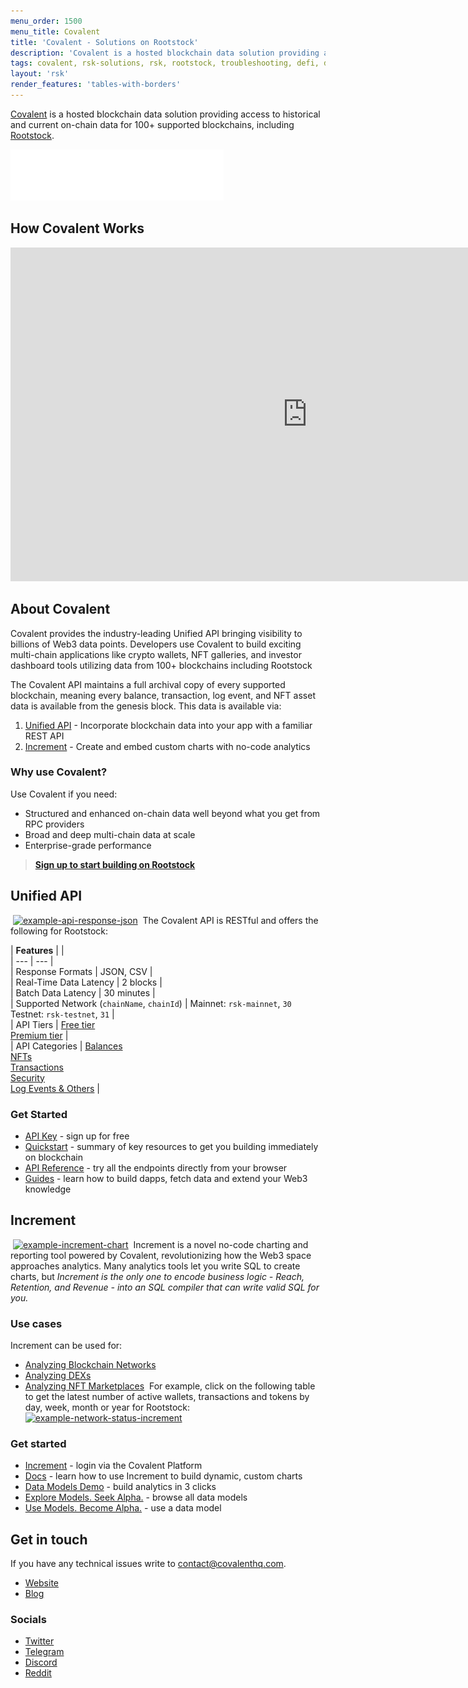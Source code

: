 ```yaml
---
menu_order: 1500
menu_title: Covalent
title: 'Covalent - Solutions on Rootstock'
description: 'Covalent is a hosted blockchain data solution providing access to historical and current on-chain data for 100+ supported blockchains, including Rootstock'
tags: covalent, rsk-solutions, rsk, rootstock, troubleshooting, defi, dApps, blockchain, smart-contracts, API, data-points, indexing, query
layout: 'rsk'
render_features: 'tables-with-borders'
---
```


[Covalent](https://www.covalenthq.com/?utm_source=rootstock&utm_medium=partner-docs) is a hosted blockchain data solution providing access to historical and current on-chain data for 100+ supported blockchains, including [Rootstock](https://www.covalenthq.com/docs/networks/rootstock/?utm_source=rootstock&utm_medium=partner-docs).

![Covalent-banner](/assets/img/solutions/Covalent/Covalent_Banner.png)
## How Covalent Works

<div class="video-container">
  <iframe width="949" height="534" src="https://www.youtube.com/embed/MFinzg88sK4" frameborder="0" allow="accelerometer; autoplay; encrypted-media; gyroscope; picture-in-picture" allowfullscreen></iframe>
</div>

## About Covalent

Covalent provides the industry-leading Unified API bringing visibility to billions of Web3 data points. Developers use Covalent to build exciting multi-chain applications like crypto wallets, NFT galleries, and investor dashboard tools utilizing data from 100+ blockchains including Rootstock

The Covalent API maintains a full archival copy of every supported blockchain, meaning every balance, transaction, log event, and NFT asset data is available from the genesis block. This data is available via:
​
1. [Unified API](#unified-api) - Incorporate blockchain data into your app with a familiar REST API
2. [Increment](#increment) - Create and embed custom charts with no-code analytics

### Why use Covalent?

Use Covalent if you need:
* Structured and enhanced on-chain data well beyond what you get from RPC providers
* Broad and deep multi-chain data at scale
* Enterprise-grade performance
​
> **[Sign up to start building on Rootstock](https://www.covalenthq.com/platform/?utm_source=rootstock&utm_medium=partner-docs)**

## Unified API
​
[![example-api-response-json](https://www.datocms-assets.com/86369/1686100271-example-api-response-json-rootstock.png)](https://www.covalenthq.com/docs/api/balances/get-token-balances-for-address/?utm_source=rootstock&utm_medium=partner-docs)
​
The Covalent API is RESTful and offers the following for Rootstock:

​| **Features** |  |  
| --- | --- |  
| Response Formats | JSON, CSV |  
| Real-Time Data Latency | 2 blocks |  
| Batch Data Latency | 30 minutes |  
| Supported Network (`chainName`, `chainId`) | Mainnet: `rsk-mainnet`, `30` <br> Testnet: `rsk-testnet`, `31` |  
| API Tiers | [Free tier](https://www.covalenthq.com/docs/unified-api/pricing/?utm_source=rootstock&utm_medium=partner-docs#free-tier) <br> [Premium tier](https://www.covalenthq.com/docs/unified-api/pricing/?utm_source=rootstock&utm_medium=partner-docs#premium-tier) |  
| API Categories | [Balances](https://www.covalenthq.com/docs/api/balances/get-token-balances-for-address/?utm_source=rootstock&utm_medium=partner-docs) <br> [NFTs](https://www.covalenthq.com/docs/api/nft/get-nfts-for-address/?utm_source=rootstock&utm_medium=partner-docs) <br> [Transactions](https://www.covalenthq.com/docs/api/transactions/get-transactions-for-address/?utm_source=rootstock&utm_medium=partner-docs) <br> [Security](https://www.covalenthq.com/docs/api/security/get-token-approvals-for-address/?utm_source=rootstock&utm_medium=partner-docs) <br> [Log Events & Others](https://www.covalenthq.com/docs/api/base/get-log-events-by-contract-address/?utm_source=rootstock&utm_medium=partner-docs) |

### Get Started
- [API Key](https://www.covalenthq.com/platform/?utm_source=rootstock&utm_medium=partner-docs) - sign up for free
- [Quickstart](https://www.covalenthq.com/docs/unified-api/quickstart/?utm_source=rootstock&utm_medium=partner-docs) - summary of key resources to get you building immediately on blockchain
- [API Reference](https://www.covalenthq.com/docs/api/?utm_source=rootstock&utm_medium=partner-docs) - try all the endpoints directly from your browser
- [Guides](https://www.covalenthq.com/docs/unified-api/guides/?utm_source=rootstock&utm_medium=partner-docs) - learn how to build dapps, fetch data and extend your Web3 knowledge

## Increment
​
[![example-increment-chart](https://www.datocms-assets.com/86369/1684974544-increment-example-partner-docs.png)](https://www.covalenthq.com/platform/increment/#/?utm_source=rootstock&utm_medium=partner-docs)
​
Increment is a novel no-code charting and reporting tool powered by Covalent, revolutionizing how the Web3 space approaches analytics. Many analytics tools let you write SQL to create charts, but *Increment is the only one to encode business logic - Reach, Retention, and Revenue - into an SQL compiler that can write valid SQL for you.*
​
### Use cases
Increment can be used for:
​
- [Analyzing Blockchain Networks](https://www.covalenthq.com/docs/increment/data-models/chain-gdp/?utm_source=rootstock&utm_medium=partner-docs)
- [Analyzing DEXs](https://www.covalenthq.com/docs/increment/data-models/swap-land/?utm_source=rootstock&utm_medium=partner-docs)
- [Analyzing NFT Marketplaces](https://www.covalenthq.com/docs/increment/data-models/jpeg-analysis/?utm_source=rootstock&utm_medium=partner-docs)
​
For example, click on the following table to get the latest number of active wallets, transactions and tokens by day, week, month or year for Rootstock:
[![example-network-status-increment](https://www.datocms-assets.com/86369/1686100924-example_network_status_increment_general.png)](https://www.covalenthq.com/docs/networks/rootstock/?utm_source=rootstock&utm_medium=partner-docs#network-status)
​

### Get started
- [Increment](https://www.covalenthq.com/platform/increment/#/?utm_source=rootstock&utm_medium=partner-docs) - login via the Covalent Platform
- [Docs](https://www.covalenthq.com/docs/increment/?utm_source=rootstock&utm_medium=partner-docs) - learn how to use Increment to build dynamic, custom charts
- [Data Models Demo](https://www.covalenthq.com/docs/increment/data-models/model-intro/?utm_source=rootstock&utm_medium=partner-docs) - build analytics in 3 clicks
- [Explore Models. Seek Alpha.](https://www.covalenthq.com/platform/increment/#/pages/covalent/chain-gdp/?utm_source=rootstock&utm_medium=partner-docs) - browse all data models
- [Use Models. Become Alpha.](https://www.covalenthq.com/platform/increment/#/sql/query_b6c88fd8604f49d5920ca86fa7/?utm_source=rootstock&utm_medium=partner-docs) - use a data model

## Get in touch

If you have any technical issues write to [contact@covalenthq.com](mailto:contact@covalenthq.com).

- [Website](https://www.covalenthq.com/about/)
- [Blog](https://www.covalenthq.com/blog/)

### Socials

- [Twitter](https://twitter.com/covalent_hq)
- [Telegram](https://www.covalenthq.com/telegram/)
- [Discord](https://www.covalenthq.com/discord) 
- [Reddit](https://www.reddit.com/r/CovalentHQ/)